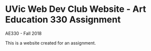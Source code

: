 # UVic Web Dev Club Website - Art Education 330 Assignment

AE330 - Fall 2018

This is a website created for an assignment. 